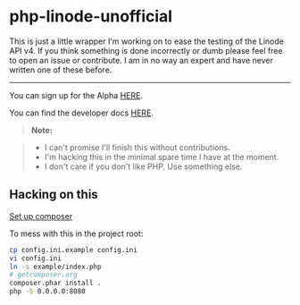 php-linode-unofficial
===================


This is just a little wrapper I'm working on to ease the testing of the Linode API v4. If
you think something is done incorrectly or dumb please feel free to open an issue or
contribute. I am in no way an expert and have never written one of these before.

----------

You can sign up for the Alpha [HERE](https://alpha.linode.com/).

You can find the developer docs [HERE](https://developers.linode.com/).


> **Note:**

> - I can't promise I'll finish this without contributions.
> - I'm hacking this in the minimal spare time I have at the moment.
> - I don't care if you don't like PHP. Use something else.

Hacking on this
-------

[Set up composer](https://getcomposer.org/doc/01-basic-usage.md)

To mess with this in the project root:

```bash
cp config.ini.example config.ini
vi config.ini
ln -s example/index.php
# getcomposer.org
composer.phar install .
php -S 0.0.0.0:8080
```
